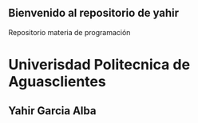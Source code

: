 ## Bienvenido al repositorio de yahir
Repositorio materia de programación 


# Univerisdad Politecnica de Aguasclientes 
## Yahir Garcia Alba
